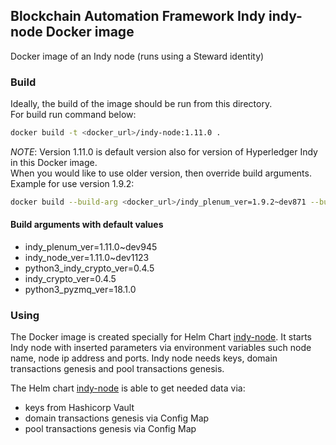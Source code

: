 ## Blockchain Automation Framework Indy indy-node Docker image
Docker image of an Indy node (runs using a Steward identity)

### Build
Ideally, the build of the image should be run from this directory.<br>
For build run command below:
```bash
docker build -t <docker_url>/indy-node:1.11.0 .
```
*NOTE*: Version 1.11.0 is default version also for version of Hyperledger Indy in this Docker image.<br>
When you would like to use older version, then override build arguments.<br>
Example for use version 1.9.2:
```bash
docker build --build-arg <docker_url>/indy_plenum_ver=1.9.2~dev871 --build-arg indy_node_ver=1.9.2~dev1061 --build-arg python3_pyzmq_ver=17.0.0 -t indy-node:1.9.2 .
```
#### Build arguments with default values
 - indy_plenum_ver=1.11.0~dev945
 - indy_node_ver=1.11.0~dev1123
 - python3_indy_crypto_ver=0.4.5
 - indy_crypto_ver=0.4.5
 - python3_pyzmq_ver=18.1.0


### Using
The Docker image is created specially for Helm Chart [indy-node](../../charts/indy-node).
It starts Indy node with inserted parameters via environment variables such node name, node ip address and ports.
Indy node needs keys, domain transactions genesis and pool transactions genesis.

The Helm chart [indy-node](../../charts/indy-node) is able to get needed data via:
 - keys from Hashicorp Vault
 - domain transactions genesis via Config Map
 - pool transactions genesis via Config Map

